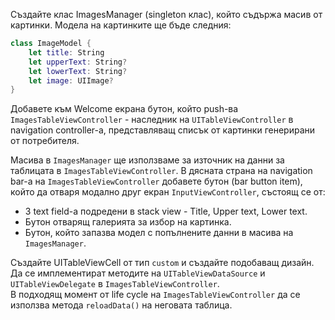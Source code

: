 Създайте клас ImagesManager (singleton клас), който съдържа масив от картинки.
Модела на картинките ще бъде следния:  

```swift
class ImageModel { 
	let title: String  
	let upperText: String?
	let lowerText: String?
	let image: UIImage?  
}
```  

Добавете към Welcome екрана бутон, който push-ва `ImagesTableViewController` - наследник на `UITableViewController` в navigation controller-а, представляващ списък от картинки генерирани от потребителя.

Масива в `ImagesManager` ще използваме за източник на данни за таблицата в `ImagesTableViewController`.
В дясната страна на navigation bar-а на `ImagesTableViewController` добавете бутон (bar button item), който да отваря модално друг екран `InputViewController`, състоящ се от:  
- 3 text field-а подредени в stack view - Title, Upper text, Lower text.  
- Бутон отварящ галерията за избор на картинка.  
- Бутон, който запазва модел с попълнените данни в масива на `ImagesManager`.

Създайте UITableViewCell от тип `custom` и създайте подобаващ дизайн.
Да се имплементират методите на `UITableViewDataSource` и `UITableViewDelegate` в `ImagesTableViewController`.  
В подходящ момент от life cycle на `ImagesTableViewController` да се използва метода `reloadData()` на неговата таблица.
